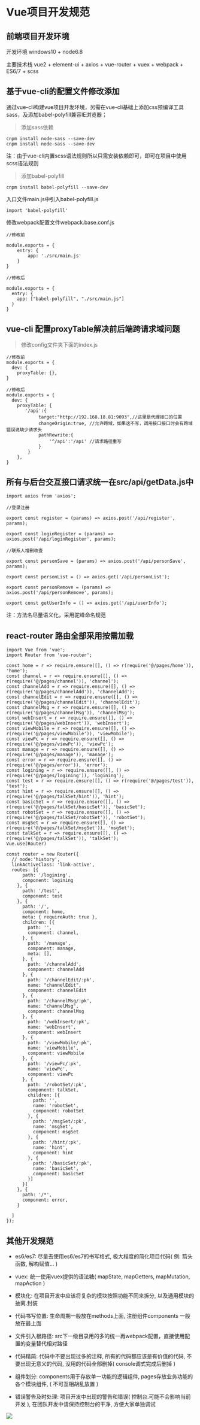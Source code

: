 # Vue项目开发规范

## 前端项目开发环境

开发环境 windows10 + node6.8

主要技术栈 vue2 + element-ui + axios + vue-router + vuex + webpack + ES6/7 + scss

## 基于vue-cli的配置文件修改添加

通过vue-cli构建vue项目开发环境，另需在vue-cli基础上添加css预编译工具sass，及添加babel-polyfill兼容IE浏览器；

> 添加sass依赖

```
cnpm install node-sass --save-dev
cnpm install node-sass --save-dev
```

注：由于vue-cli内置scss语法规则所以只需安装依赖即可，即可在项目中使用scss语法规则

>添加babel-polyfill

```
cnpm install babel-polyfill --save-dev
```

入口文件main.js中引入babel-polyfill.js

```
import 'babel-polyfill'
```

修改webpack配置文件webpack.base.conf.js

```
//修改前

module.exports = { 
	entry: { 
		app: './src/main.js' 
	} 
}

//修改后

module.exports = {
  entry: {
    app: ["babel-polyfill", "./src/main.js"]
  }
}
```

## vue-cli 配置proxyTable解决前后端跨请求域问题

>修改config文件夹下面的index.js

```
//修改前
module.exports = {
  dev: {
    proxyTable: {},
}

//修改后
module.exports = {
  dev: {
    proxyTable: {
       '/api':{
            target:"http://192.168.18.81:9093",//这里是代理接口的位置
            changeOrigin:true, //允许跨域，如果这不写，调用接口接口时会有跨域错误说缺少请求头
            pathRewrite:{
                '^/api':'/api' //请求路径重写
            }
        }
    },
}
```

## 所有与后台交互接口请求统一在src/api/getData.js中

```
import axios from 'axios';

//登录注册

export const register = (params) => axios.post('/api/register', params);

export const loginRegister = (params) => axios.post('/api/loginRegister', params);

//联系人增删改查

export const personSave = (params) => axios.post('/api/personSave', params);

export const personList = () => axios.get('/api/personList');

export const personRemove = (params) => axios.post('/api/personRemove', params);

export const getUserInfo = () => axios.get('/api/userInfo');
```

注：方法名尽量语义化，采用驼峰命名规范

## react-router 路由全部采用按需加载

```
import Vue from 'vue';
import Router from 'vue-router';

const home = r => require.ensure([], () => r(require('@/pages/home')), 'home');
const channel = r => require.ensure([], () => r(require('@/pages/channel')), 'channel');
const channelAdd = r => require.ensure([], () => r(require('@/pages/channelAdd')), 'channelAdd');
const channelEdit = r => require.ensure([], () => r(require('@/pages/channelEdit')), 'channelEdit');
const channelMsg = r => require.ensure([], () => r(require('@/pages/channelMsg')), 'channelMsg');
const webInsert = r => require.ensure([], () => r(require('@/pages/webInsert')), 'webInsert');
const viewMobile = r => require.ensure([], () => r(require('@/pages/viewMobile')), 'viewMobile');
const viewPc = r => require.ensure([], () => r(require('@/pages/viewPc')), 'viewPc');
const manage = r => require.ensure([], () => r(require('@/pages/manage')), 'manage');
const error = r => require.ensure([], () => r(require('@/pages/error')), 'error');
const logining = r => require.ensure([], () => r(require('@/pages/logining')), 'logining');
const test = r => require.ensure([], () => r(require('@/pages/test')), 'test');
const hint = r => require.ensure([], () => r(require('@/pages/talkSet/hint')), 'hint');
const basicSet = r => require.ensure([], () => r(require('@/pages/talkSet/basicSet')), 'basicSet');
const robotSet = r => require.ensure([], () => r(require('@/pages/talkSet/robotSet')), 'robotSet');
const msgSet = r => require.ensure([], () => r(require('@/pages/talkSet/msgSet')), 'msgSet');
const talkSet = r => require.ensure([], () => r(require('@/pages/talkSet')), 'talkSet');
Vue.use(Router)

const router = new Router({
  // mode:'history',
  linkActiveClass: 'link-active',
  routes: [{
      path: '/logining',
      component: logining
    }, {
      path: '/test',
      component: test
    }, {
      path: '/',
      component: home,
      meta: { requireAuth: true },
      children: [{
        path: '',
        component: channel,
      }, {
        path: '/manage',
        component: manage,
        meta: [],
      }, {
        path: '/channelAdd',
        component: channelAdd
      }, {
        path: '/channelEdit/:pk',
        name: "channelEdit",
        component: channelEdit
      }, {
        path: '/channelMsg/:pk',
        name: "channelMsg",
        component: channelMsg
      }, {
        path: '/webInsert/:pk',
        name: 'webInsert',
        component: webInsert
      }, {
        path: '/viewMobile/:pk',
        name: 'viewMobile',
        component: viewMobile
      }, {
        path: '/viewPc/:pk',
        name: 'viewPc',
        component: viewPc
      }, {
        path: '/robotSet/:pk',
        component: talkSet,
        children: [{
          path: '',
          name: 'robotSet',
          component: robotSet
        }, {
          path: '/msgSet/:pk',
          name: 'msgSet',
          component: msgSet
        }, {
          path: '/hint/:pk',
          name: 'hint',
          component: hint
        }, {
          path: '/basicSet/:pk',
          name: 'basicSet',
          component: basicSet
        }]
      }]
    }, {
      path: '/*',
      component: error,
    }

  ]
});
```
## 其他开发规范

* es6/es7: 尽量去使用es6/es7的书写格式, 极大程度的简化项目代码( 例: 箭头函数, 解构赋值... )

* vuex: 统一使用vuex提供的语法糖( mapState,  mapGetters, mapMutation,  mapAction )

* 模块化: 在项目开发中应该将复杂的模块按照功能不同来拆分, 以及通用模块的抽离.封装

* 代码书写位置: 生命周期一般放在methods上面, 注册组件components 一般放在最上面

* 文件引入根路径: src下一级目录用的多的统一再webpack配置，直接使用配置的变量替代相对路径

* 代码精简: 代码中不要出现过多的注释, 所有的代码都应该是有价值的代码, 不要出现无意义的代码, 没用的代码全部删掉( console调式完成后删掉 )

* 组件划分: components用于存放单一功能的逻辑组件, pages存放业务功能的各个模块组件, ( 不可互相胡乱放置 )

* 错误警告及时处理: 项目开发中出现的警告和错误( 控制台.可能不会影响当前开发 ), 在团队开发中请保持控制台的干净, 方便大家单独调试


<img src="https://github.com/zhuzeliang/9client/blob/master/images/scss.png" />


